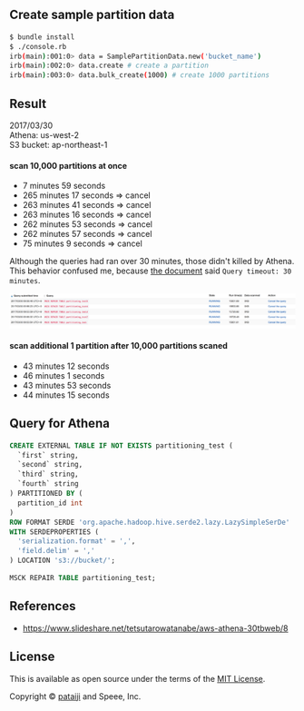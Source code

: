 ## Create sample partition data

```bash
$ bundle install
$ ./console.rb
irb(main):001:0> data = SamplePartitionData.new('bucket_name')
irb(main):002:0> data.create # create a partition
irb(main):003:0> data.bulk_create(1000) # create 1000 partitions
```

## Result

2017/03/30<br>
Athena: us-west-2<br>
S3 bucket: ap-northeast-1

#### scan 10,000 partitions at once
- 7 minutes 59 seconds
- 265 minutes 17 seconds => cancel
- 263 minutes 41 seconds => cancel
- 263 minutes 16 seconds => cancel
- 262 minutes 53 seconds => cancel
- 262 minutes 57 seconds => cancel
- 75 minutes 9 seconds => cancel

Although the queries had ran over 30 minutes, those didn't killed by Athena.<br>
This behavior confused me, because [the document](http://docs.aws.amazon.com/athena/latest/ug/service-limits.html) said  `Query timeout: 30 minutes`.

![image1](./image1.png)

#### scan additional 1 partition after 10,000 partitions scaned
- 43 minutes 12 seconds
- 46 minutes 1 seconds
- 43 minutes 53 seconds
- 44 minutes 15 seconds

## Query for Athena

```sql
CREATE EXTERNAL TABLE IF NOT EXISTS partitioning_test (
  `first` string,
  `second` string,
  `third` string,
  `fourth` string
) PARTITIONED BY (
  partition_id int
)
ROW FORMAT SERDE 'org.apache.hadoop.hive.serde2.lazy.LazySimpleSerDe'
WITH SERDEPROPERTIES (
  'serialization.format' = ',',
  'field.delim' = ','
) LOCATION 's3://bucket/';
```

```sql
MSCK REPAIR TABLE partitioning_test;
```

## References
- https://www.slideshare.net/tetsutarowatanabe/aws-athena-30tbweb/8


## License

This is available as open source under the terms of the [MIT License](http://opensource.org/licenses/MIT).

Copyright © [pataiji](https://github.com/pataiji) and Speee, Inc.
